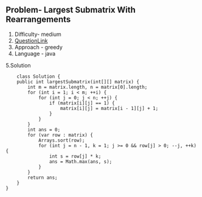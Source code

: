 ## Problem- Largest Submatrix With Rearrangements
1. Difficulty- medium
2. [QuestionLink](https://leetcode.com/problems/largest-submatrix-with-rearrangements/description/)
3. Approach -  greedy
4. Language - java


5.Solution
 
     
        class Solution {
        public int largestSubmatrix(int[][] matrix) {
            int m = matrix.length, n = matrix[0].length;
            for (int i = 1; i < m; ++i) {
                for (int j = 0; j < n; ++j) {
                    if (matrix[i][j] == 1) {
                        matrix[i][j] = matrix[i - 1][j] + 1;
                    }
                }
            }
            int ans = 0;
            for (var row : matrix) {
                Arrays.sort(row);
                for (int j = n - 1, k = 1; j >= 0 && row[j] > 0; --j, ++k) {
                    int s = row[j] * k;
                    ans = Math.max(ans, s);
                }
            }
            return ans;
        }
    }
